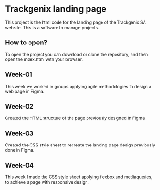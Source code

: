 # Trackgenix landing page
This project is the html code for the landing page of the Trackgenix SA website. This is a software to manage projects.

## How to open?
To open the project you can download or clone the repository, and then open the index.html with your browser.
## Week-01
This week we worked in groups applying agile methodologies to design a web page in Figma.
## Week-02
Created the HTML structure of the page previously designed in Figma.
## Week-03
Created the CSS style sheet to recreate the landing page design previously done in Figma.
## Week-04
This week I made the CSS style sheet applying flexbox and mediaqueries, to achieve a page with responsive design.